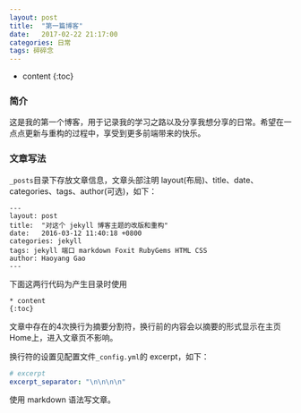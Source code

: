 ```yaml
---
layout: post
title:  "第一篇博客"
date:   2017-02-22 21:17:00
categories: 日常
tags: 碎碎念 
---
```


* content
{:toc}

### 简介

这是我的第一个博客，用于记录我的学习之路以及分享我想分享的日常。希望在一点点更新与重构的过程中，享受到更多前端带来的快乐。



### 文章写法

`_posts`目录下存放文章信息，文章头部注明 layout(布局)、title、date、categories、tags、author(可选)，如下：

```
---
layout: post
title:  "对这个 jekyll 博客主题的改版和重构"
date:   2016-03-12 11:40:18 +0800
categories: jekyll
tags: jekyll 端口 markdown Foxit RubyGems HTML CSS
author: Haoyang Gao
---
```

下面这两行代码为产生目录时使用
```
* content
{:toc}
```

文章中存在的4次换行为摘要分割符，换行前的内容会以摘要的形式显示在主页Home上，进入文章页不影响。

换行符的设置见配置文件`_config.yml`的 excerpt，如下：

```yml
# excerpt
excerpt_separator: "\n\n\n\n"
```

使用 markdown 语法写文章。

